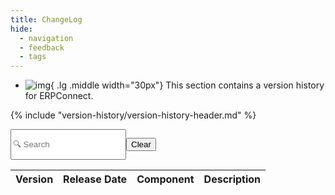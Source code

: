 ```yaml
---
title: ChangeLog
hide:
  - navigation
  - feedback
  - tags
---
```



<div class="grid cards" markdown>

-   ![img](site:assets/images/logos/theo-thumbs.png){ .lg .middle width="30px"} This section contains a version history for ERPConnect.

</div>

{% include "version-history/version-history-header.md" %}

<div style="display:flex">
  <input class="input-search"
    id="search"
    type="text"
    placeholder="🔍 Search "
    _="on keyup
      if the event's key is 'Escape'
        set my value to ''
        trigger keyup
      else
        show <tr/> in next <tbody/> when its textContent.toLowerCase() contains my value.toLowerCase()" />

  <button class="btn-clear md-button md-button--primary"
    _="on click set #search.value to '' then trigger keyup on #search">Clear</button>
</div>

<table id="catalogTable">
  <thead>
    <tr>
      <th>Version</th>
      <th>Release Date</th>
      <th>Component</th>
      <th>Description</th>
    </tr>
  </thead>
  <tbody id="catalogBody">
    <!-- Table body will be populated dynamically -->
  </tbody>
</table>

<script>
  // Function to fetch data from catalog.json
  const fetchData = async () => {
    try {
      const response = await fetch('../version-history-new/ERPConnect/catalog.json');
      const data = await response.json();
      return data;
    } catch (error) {
      console.error('Error fetching catalog data:', error);
      return [];
    }
  };

  // Function to fetch additional data for a specific version
  const fetchAdditionalData = async (version) => {
    try {
      const response = await fetch(`../version-history-new/ERPConnect/${version}.json`);
      const additionalData = await response.json();
      return additionalData;
    } catch (error) {
      console.error(`Error fetching additional data for ${version}:`, error);
      return null;
    }
  };

  // Function to render a row in the table
  const renderRow = (item) => {
    const row = document.createElement('tr');
    row.innerHTML = `
      <td>${item.Version}</td>
      <td>${item.LegacyReleaseDate.split(' ')[0]}</td>
      <td><button class="showMoreBtn" style="cursor: pointer; text-decoration: underline;">Show More</button></td>
    `;
    return row;
  };

  // Populate the table with data
  const populateTable = async () => {
    const data = await fetchData();
    const tableBody = document.getElementById('catalogBody');
    data.forEach(item => {
      const row = renderRow(item);
      tableBody.appendChild(row);
    });
    addEventListeners();
  };


  const isMarkdown = (content) => {
      const markdownSyntax = ['*', '_', '**', '__', '[', ']', '`', '#', '##', '###', '####', '#####', '######'];
      return markdownSyntax.some((syntax) => content.includes(syntax));
  };

  const parseMarkdown = (markdownText) => {
    console.log("markdownText: ", markdownText)
    // Replace Markdown syntax with corresponding HTML tags
    if (!isMarkdown(markdownText)) {
        // If not, return the input text wrapped in <p> tags
      return `<p>${markdownText}</p>`;
    }

    // Replace Markdown syntax with corresponding HTML tags
    let htmlText = markdownText
        // Handle headings
      .replace(/^#\s+(.*)$/gm, '<h1>$1</h1>')
      .replace(/^##\s+(.*)$/gm, '<h2>$1</h2>')
      .replace(/^###\s+(.*)$/gm, '<h3>$1</h3>')
      .replace(/^####\s+(.*)$/gm, '<h4>$1</h4>')
      .replace(/^#####\s+(.*)$/gm, '<h5>$1</h5>')
      .replace(/^######\s+(.*)$/gm, '<h6>$1</h6>')
      // Handle bold and italic
      .replace(/\*\*\*(.*?)\*\*\*/g, '<strong><em>$1</em></strong>') // Bold and italic
      .replace(/\*\*(.*?)\*\*/g, '<strong>$1</strong>') // Bold
      .replace(/\*(.*?)\*/g, '<em>$1</em>') // Italic
      // Handle lists
      .replace(/^\*\s+(.*)$/gm, '<li>$1</li>')
      .replace(/^(\d+)\.\s+(.*)$/gm, '<li>$2</li>')
      .replace(/<\/li>\s+<li>/g, '</li><li>') // Fix multiple list items
      // Handle blockquotes
      .replace(/^\>(.*)$/gm, '<blockquote>$1</blockquote>')
      // Handle code blocks
      // Handle horizontal rules
      .replace(/^\s*\*\s*\*\s*\*.*$/gm, '<hr>')
      // Handle ReleaseNote with new line
      .replace(/^ReleaseNote:\s*"([^"]+)"$/gm, '<div class="release-note">$1</div>')
        // Handle paragraphs
      .replace(/^(?!<h[1-6]>)(?!<div class="release-note">)(.*)$/gm, '<p>$1</p>');

    return htmlText;
  }
  // Add event listeners for filtering and "Show More" buttons
  const addEventListeners = () => {
    // Function to filter rows based on the search parameter
  const filterRows = (filterValue) => {
    const comparisonOperator = filterValue.charAt(0);
    const versionNumber = filterValue.slice(1).trim();

    document.querySelectorAll('#catalogBody tr').forEach(row => {
      const versionCell = row.querySelector('td:first-child');
      const version = versionCell.textContent.trim();

      // Compare versions based on the operator
      let displayRow = false;
      if (comparisonOperator === '>') {
        displayRow = compareVersions(version, versionNumber) > 0;
      } else if (comparisonOperator === '<') {
        displayRow = compareVersions(version, versionNumber) < 0;
      } else {
        // Default behavior for other operators or invalid input
        displayRow = version.includes(versionNumber);
      }

      // Set display style based on comparison result
      row.style.display = displayRow ? '' : 'none';
    });
  };

  // Function to compare versions (e.g., "5.6", "6.0")
  const compareVersions = (version1, version2) => {
    const parts1 = version1.split('.').map(part => parseInt(part));
    const parts2 = version2.split('.').map(part => parseInt(part));

    for (let i = 0; i < Math.min(parts1.length, parts2.length); i++) {
      if (parts1[i] !== parts2[i]) {
        return parts1[i] - parts2[i];
      }
    }

    // If all parts are equal, consider the longer version as greater
    return parts1.length - parts2.length;
  };

    // Reading the search parameter from the URL and applying the filter
    const urlSearchParams = new URLSearchParams(window.location.search);
    const filterValue = urlSearchParams.get('filter');
    const filterInput = document.getElementById('search');
    if (filterInput) {
      filterInput.value = filterValue || ''; // Set input value to the filter parameter
      filterRows(filterValue || ''); // Apply initial filter

      // Add event listener to update filter on input change
      filterInput.addEventListener('input', () => {
        const newFilterValue = filterInput.value.toLowerCase();
        filterRows(newFilterValue);

        // Update URL with new filter value
        urlSearchParams.set('filter', newFilterValue);
        const newUrl = `${window.location.pathname}?${urlSearchParams.toString()}`;
        window.history.pushState({}, '', newUrl);
      });
    }

    // Event listener for the "Show More" button
    const catalogTable = document.getElementById('catalogTable');
    if (catalogTable) {
      catalogTable.addEventListener('click', async (event) => {
        if (event.target.classList.contains('showMoreBtn')) {
          // Your existing logic here
          const versionRow = event.target.closest('tr');
          const versionCell = versionRow.querySelector('td:first-child');
          const version = versionCell.textContent;
          const additionalData = await fetchAdditionalData(version);
          if (additionalData) {
            console.log("ReleaseNote", additionalData);

            additionalData.forEach(dataObj => {
              event.target.textContent = `${dataObj.Component}`;
              const messageCell = document.createElement('td');
              messageCell.textContent = dataObj.Message;
              versionRow.appendChild(messageCell);

              if (dataObj.ReleaseNote !== undefined) {
                const noteCell = document.createElement('td');
                noteCell.innerHTML = parseMarkdown(dataObj.ReleaseNote);
                versionRow.appendChild(noteCell);
              }
            })
          }
        }
      });
    }
  };

  // Call the function to add event listeners

  populateTable();
</script>

<!-- --8<-- "version-history/ERPConnect.md" -->

<!---
Tabs:

=== "Xtract Universal"

    --8<-- "version-history/XtractUniversal.md"

=== "Theobald Extractors"

    --8<-- "version-history/TheobaldExtractors.md"
	
-->
